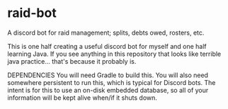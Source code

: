 # raid-bot
A discord bot for raid management; splits, debts owed, rosters, etc.

This is one half creating a useful discord bot for myself and one half learning Java. If you see anything in this repository that looks like terrible java practice... that's because it probably is.

DEPENDENCIES
You will need Gradle to build this. You will also need somewhere persistent to run this, which is typical for Discord bots. The intent is for this to use an on-disk embedded database, so all of your information will be kept alive when/if it shuts down.
